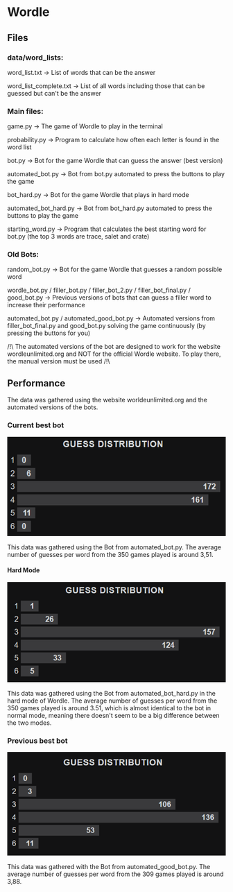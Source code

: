 # Wordle

## Files

### data/word_lists:

word_list.txt -> List of words that can be the answer

word_list_complete.txt -> List of all words including those that can be guessed but can't be the answer

### Main files:

game.py -> The game of Wordle to play in the terminal

probability.py -> Program to calculate how often each letter is found in the word list

bot.py -> Bot for the game Wordle that can guess the answer (best version)

automated_bot.py -> Bot from bot.py automated to press the buttons to play the game

bot_hard.py -> Bot for the game Wordle that plays in hard mode

automated_bot_hard.py -> Bot from bot_hard.py automated to press the buttons to play the game

starting_word.py -> Program that calculates the best starting word for bot.py (the top 3 words are trace, salet and crate)

### Old Bots:

random_bot.py -> Bot for the game Wordle that guesses a random possible word

wordle_bot.py / filler_bot.py / filler_bot_2.py / filler_bot_final.py / good_bot.py -> Previous versions of bots that can guess a filler word to increase their performance

automated_bot.py / automated_good_bot.py -> Automated versions from filler_bot_final.py and good_bot.py solving the game continuously (by pressing the buttons for you)

/!\ The automated versions of the bot are designed to work for the website wordleunlimited.org and NOT for the official Wordle website. To play there, the manual version must be used /!\


## Performance

The data was gathered using the website worldeunlimited.org and the automated versions of the bots.

### Current best bot

<img src="data/images/data_new.png">

This data was gathered using the Bot from automated_bot.py.
The average number of guesses per word from the 350 games played is around 3,51.

#### Hard Mode

<img src="data/images/data_hard.png">

This data was gathered using the Bot from automated_bot_hard.py in the hard mode of Wordle.
The average number of guesses per word from the 350 games played is around 3.51, which is almost identical to the bot in normal mode, meaning there doesn't seem to be a big difference between the two modes.

### Previous best bot

<img src="data/images/data.png">

This data was gathered with the Bot from automated_good_bot.py.
The average number of guesses per word from the 309 games played is around 3,88.